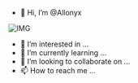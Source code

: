 - 👋 Hi, I’m @Allonyx


![IMG](https://encrypted-tbn0.gstatic.com/images?q=tbn:ANd9GcRMlA685WHnbCDzY8PPFDbJHslsIkkcEwHTmg&usqp=CAU)
- 👀 I’m interested in ...
- 🌱 I’m currently learning ...
- 💞️ I’m looking to collaborate on ...
- 📫 How to reach me ...

<!---
Allonyx/Allonyx is a ✨ special ✨ repository because its `README.md` (this file) appears on your GitHub profile.
You can click the Preview link to take a look at your changes.
--->
